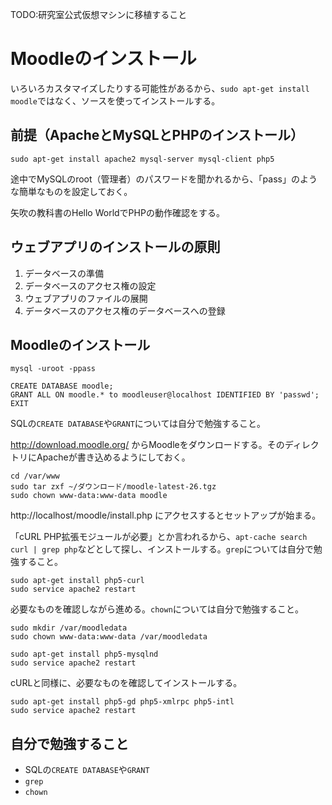 TODO:研究室公式仮想マシンに移植すること

# Moodleのインストール

いろいろカスタマイズしたりする可能性があるから、`sudo apt-get install moodle`ではなく、ソースを使ってインストールする。

## 前提（ApacheとMySQLとPHPのインストール）

```
sudo apt-get install apache2 mysql-server mysql-client php5
```

途中でMySQLのroot（管理者）のパスワードを聞かれるから、「pass」のような簡単なものを設定しておく。

矢吹の教科書のHello WorldでPHPの動作確認をする。

## ウェブアプリのインストールの原則

1. データベースの準備
1. データベースのアクセス権の設定
1. ウェブアプリのファイルの展開
1. データベースのアクセス権のデータベースへの登録

## Moodleのインストール

```
mysql -uroot -ppass
```

```
CREATE DATABASE moodle;
GRANT ALL ON moodle.* to moodleuser@localhost IDENTIFIED BY 'passwd';
EXIT
```

SQLの`CREATE DATABASE`や`GRANT`については自分で勉強すること。

http://download.moodle.org/ からMoodleをダウンロードする。そのディレクトリにApacheが書き込めるようにしておく。

```
cd /var/www
sudo tar zxf ~/ダウンロード/moodle-latest-26.tgz
sudo chown www-data:www-data moodle
```

http://localhost/moodle/install.php にアクセスするとセットアップが始まる。

「cURL PHP拡張モジュールが必要」とか言われるから、`apt-cache search curl | grep php`などとして探し、インストールする。`grep`については自分で勉強すること。

```
sudo apt-get install php5-curl
sudo service apache2 restart
```

必要なものを確認しながら進める。`chown`については自分で勉強すること。

```
sudo mkdir /var/moodledata
sudo chown www-data:www-data /var/moodledata
```

```
sudo apt-get install php5-mysqlnd
sudo service apache2 restart
```

cURLと同様に、必要なものを確認してインストールする。

```
sudo apt-get install php5-gd php5-xmlrpc php5-intl
sudo service apache2 restart
```

## 自分で勉強すること

* SQLの`CREATE DATABASE`や`GRANT`
* `grep`
* `chown`
